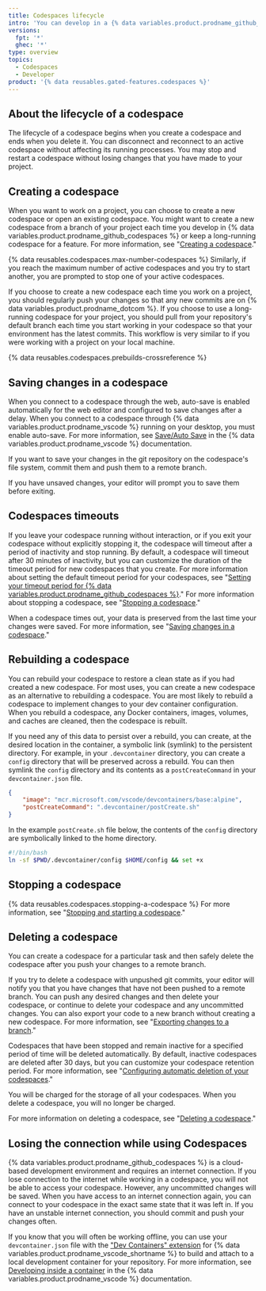 ```yaml
---
title: Codespaces lifecycle
intro: 'You can develop in a {% data variables.product.prodname_github_codespaces %} environment and maintain your data throughout the entire codespace lifecycle.'
versions:
  fpt: '*'
  ghec: '*'
type: overview
topics:
  - Codespaces
  - Developer
product: '{% data reusables.gated-features.codespaces %}'
---
```


## About the lifecycle of a codespace

The lifecycle of a codespace begins when you create a codespace and ends when you delete it. You can disconnect and reconnect to an active codespace without affecting its running processes. You may stop and restart a codespace without losing changes that you have made to your project.

## Creating a codespace

When you want to work on a project, you can choose to create a new codespace or open an existing codespace. You might want to create a new codespace from a branch of your project each time you develop in {% data variables.product.prodname_github_codespaces %} or keep a long-running codespace for a feature. For more information, see "[Creating a codespace](/codespaces/developing-in-codespaces/creating-a-codespace)."

{% data reusables.codespaces.max-number-codespaces %} Similarly, if you reach the maximum number of active codespaces and you try to start another, you are prompted to stop one of your active codespaces.

If you choose to create a new codespace each time you work on a project, you should regularly push your changes so that any new commits are on {% data variables.product.prodname_dotcom %}. If you choose to use a long-running codespace for your project, you should pull from your repository's default branch each time you start working in your codespace so that your environment has the latest commits. This workflow is very similar to if you were working with a project on your local machine. 

{% data reusables.codespaces.prebuilds-crossreference %}

## Saving changes in a codespace

When you connect to a codespace through the web, auto-save is enabled automatically for the web editor and configured to save changes after a delay. When you connect to a codespace through {% data variables.product.prodname_vscode %} running on your desktop, you must enable auto-save. For more information, see [Save/Auto Save](https://code.visualstudio.com/docs/editor/codebasics#_save-auto-save) in the {% data variables.product.prodname_vscode %} documentation.

If you want to save your changes in the git repository on the codespace's file system, commit them and push them to a remote branch.

If you have unsaved changes, your editor will prompt you to save them before exiting.

## Codespaces timeouts

If you leave your codespace running without interaction, or if you exit your codespace without explicitly stopping it, the codespace will timeout after a period of inactivity and stop running. By default, a codespace will timeout after 30 minutes of inactivity, but you can customize the duration of the timeout period for new codespaces that you create. For more information about setting the default timeout period for your codespaces, see "[Setting your timeout period for {% data variables.product.prodname_github_codespaces %}](/codespaces/customizing-your-codespace/setting-your-timeout-period-for-github-codespaces)." For more information about stopping a codespace, see "[Stopping a codespace](#stopping-a-codespace)."

When a codespace times out, your data is preserved from the last time your changes were saved. For more information, see "[Saving changes in a codespace](#saving-changes-in-a-codespace)."

## Rebuilding a codespace

You can rebuild your codespace to restore a clean state as if you had created a new codespace. For most uses, you can create a new codespace as an alternative to rebuilding a codespace. You are most likely to rebuild a codespace to implement changes to your dev container configuration. When you rebuild a codespace, any Docker containers, images, volumes, and caches are cleaned, then the codespace is rebuilt.

If you need any of this data to persist over a rebuild, you can create, at the desired location in the container, a symbolic link (symlink) to the persistent directory. For example, in your `.devcontainer` directory, you can create a `config` directory that will be preserved across a rebuild. You can then symlink the `config` directory and its contents as a `postCreateCommand` in your `devcontainer.json` file.

```json  
{
    "image": "mcr.microsoft.com/vscode/devcontainers/base:alpine",
    "postCreateCommand": ".devcontainer/postCreate.sh"
}
```

In the example `postCreate.sh` file below, the contents of the `config` directory are symbolically linked to the home directory.

```bash
#!/bin/bash
ln -sf $PWD/.devcontainer/config $HOME/config && set +x
```

## Stopping a codespace

{% data reusables.codespaces.stopping-a-codespace %} For more information, see "[Stopping and starting a codespace](/codespaces/developing-in-codespaces/stopping-and-starting-a-codespace)."

## Deleting a codespace

You can create a codespace for a particular task and then safely delete the codespace after you push your changes to a remote branch.

If you try to delete a codespace with unpushed git commits, your editor will notify you that you have changes that have not been pushed to a remote branch. You can push any desired changes and then delete your codespace, or continue to delete your codespace and any uncommitted changes. You can also export your code to a new branch without creating a new codespace. For more information, see "[Exporting changes to a branch](/codespaces/troubleshooting/exporting-changes-to-a-branch)."

Codespaces that have been stopped and remain inactive for a specified period of time will be deleted automatically. By default, inactive codespaces are deleted after 30 days, but you can customize your codespace retention period. For more information, see "[Configuring automatic deletion of your codespaces](/codespaces/customizing-your-codespace/configuring-automatic-deletion-of-your-codespaces)."

You will be charged for the storage of all your codespaces. When you delete a codespace, you will no longer be charged.

For more information on deleting a codespace, see "[Deleting a codespace](/codespaces/developing-in-codespaces/deleting-a-codespace)."

## Losing the connection while using Codespaces

{% data variables.product.prodname_github_codespaces %} is a cloud-based development environment and requires an internet connection. If you lose connection to the internet while working in a codespace, you will not be able to access your codespace. However, any uncommitted changes will be saved. When you have access to an internet connection again, you can connect to your codespace in the exact same state that it was left in. If you have an unstable internet connection, you should commit and push your changes often.

If you know that you will often be working offline, you can use your `devcontainer.json` file with the ["Dev Containers" extension](https://marketplace.visualstudio.com/items?itemName=ms-vscode-remote.remote-containers) for {% data variables.product.prodname_vscode_shortname %} to build and attach to a local development container for your repository. For more information, see [Developing inside a container](https://code.visualstudio.com/docs/remote/containers) in the {% data variables.product.prodname_vscode %} documentation.

